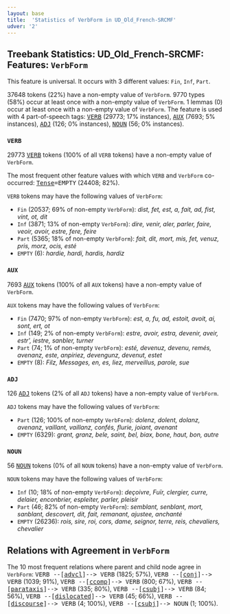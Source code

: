 ```yaml
---
layout: base
title:  'Statistics of VerbForm in UD_Old_French-SRCMF'
udver: '2'
---
```


## Treebank Statistics: UD_Old_French-SRCMF: Features: `VerbForm`

This feature is universal.
It occurs with 3 different values: `Fin`, `Inf`, `Part`.

37648 tokens (22%) have a non-empty value of `VerbForm`.
9770 types (58%) occur at least once with a non-empty value of `VerbForm`.
1 lemmas (0) occur at least once with a non-empty value of `VerbForm`.
The feature is used with 4 part-of-speech tags: <tt><a href="fro_srcmf-pos-VERB.html">VERB</a></tt> (29773; 17% instances), <tt><a href="fro_srcmf-pos-AUX.html">AUX</a></tt> (7693; 5% instances), <tt><a href="fro_srcmf-pos-ADJ.html">ADJ</a></tt> (126; 0% instances), <tt><a href="fro_srcmf-pos-NOUN.html">NOUN</a></tt> (56; 0% instances).

### `VERB`

29773 <tt><a href="fro_srcmf-pos-VERB.html">VERB</a></tt> tokens (100% of all `VERB` tokens) have a non-empty value of `VerbForm`.

The most frequent other feature values with which `VERB` and `VerbForm` co-occurred: <tt><a href="fro_srcmf-feat-Tense.html">Tense</a></tt><tt>=EMPTY</tt> (24408; 82%).

`VERB` tokens may have the following values of `VerbForm`:

* `Fin` (20537; 69% of non-empty `VerbForm`): <em>dist, fet, est, a, fait, ad, fist, vint, ot, dit</em>
* `Inf` (3871; 13% of non-empty `VerbForm`): <em>dire, venir, aler, parler, faire, veoir, avoir, estre, fere, feire</em>
* `Part` (5365; 18% of non-empty `VerbForm`): <em>fait, dit, mort, mis, fet, venuz, pris, morz, ocis, esté</em>
* `EMPTY` (6): <em>hardie, hardi, hardis, hardiz</em>

### `AUX`

7693 <tt><a href="fro_srcmf-pos-AUX.html">AUX</a></tt> tokens (100% of all `AUX` tokens) have a non-empty value of `VerbForm`.

`AUX` tokens may have the following values of `VerbForm`:

* `Fin` (7470; 97% of non-empty `VerbForm`): <em>est, a, fu, ad, estoit, avoit, ai, sont, ert, ot</em>
* `Inf` (149; 2% of non-empty `VerbForm`): <em>estre, avoir, estra, devenir, aveir, estr', iestre, sanbler, turner</em>
* `Part` (74; 1% of non-empty `VerbForm`): <em>esté, devenuz, devenu, remés, avenanz, este, anpiriez, devengunz, devenut, estet</em>
* `EMPTY` (8): <em>Filz, Messages, en, es, liez, merveillus, parole, sue</em>

### `ADJ`

126 <tt><a href="fro_srcmf-pos-ADJ.html">ADJ</a></tt> tokens (2% of all `ADJ` tokens) have a non-empty value of `VerbForm`.

`ADJ` tokens may have the following values of `VerbForm`:

* `Part` (126; 100% of non-empty `VerbForm`): <em>dolenz, dolent, dolanz, avenanz, vaillant, vaillanz, confés, flurie, joiant, avenant</em>
* `EMPTY` (6329): <em>grant, granz, bele, saint, bel, biax, bone, haut, bon, autre</em>

### `NOUN`

56 <tt><a href="fro_srcmf-pos-NOUN.html">NOUN</a></tt> tokens (0% of all `NOUN` tokens) have a non-empty value of `VerbForm`.

`NOUN` tokens may have the following values of `VerbForm`:

* `Inf` (10; 18% of non-empty `VerbForm`): <em>deçoivre, Fuïr, clergier, curre, delaier, enconbrier, espleiter, parler, pleisir</em>
* `Part` (46; 82% of non-empty `VerbForm`): <em>semblant, senblant, mort, sanblant, descovert, dit, fait, remanant, ajustee, anchanté</em>
* `EMPTY` (26236): <em>rois, sire, roi, cors, dame, seignor, terre, reis, chevaliers, chevalier</em>

## Relations with Agreement in `VerbForm`

The 10 most frequent relations where parent and child node agree in `VerbForm`:
<tt>VERB --[<tt><a href="fro_srcmf-dep-advcl.html">advcl</a></tt>]--> VERB</tt> (1825; 57%),
<tt>VERB --[<tt><a href="fro_srcmf-dep-conj.html">conj</a></tt>]--> VERB</tt> (1039; 91%),
<tt>VERB --[<tt><a href="fro_srcmf-dep-ccomp.html">ccomp</a></tt>]--> VERB</tt> (800; 67%),
<tt>VERB --[<tt><a href="fro_srcmf-dep-parataxis.html">parataxis</a></tt>]--> VERB</tt> (335; 80%),
<tt>VERB --[<tt><a href="fro_srcmf-dep-csubj.html">csubj</a></tt>]--> VERB</tt> (84; 56%),
<tt>VERB --[<tt><a href="fro_srcmf-dep-dislocated.html">dislocated</a></tt>]--> VERB</tt> (45; 66%),
<tt>VERB --[<tt><a href="fro_srcmf-dep-discourse.html">discourse</a></tt>]--> VERB</tt> (4; 100%),
<tt>VERB --[<tt><a href="fro_srcmf-dep-csubj.html">csubj</a></tt>]--> NOUN</tt> (1; 100%).

